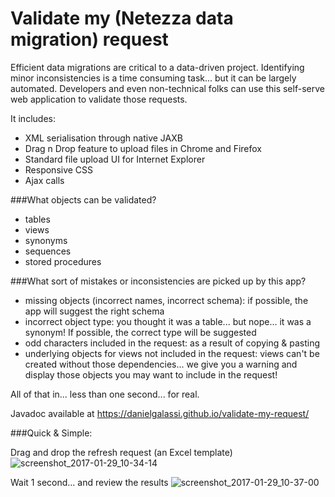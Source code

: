 # Validate my (Netezza data migration) request

Efficient data migrations are critical to a data-driven project. Identifying minor inconsistencies is a time consuming task... but it can be largely automated. Developers and even non-technical folks can use this self-serve web application to validate those requests.

It includes:
- XML serialisation through native JAXB
- Drag n Drop feature to upload files in Chrome and Firefox
- Standard file upload UI for Internet Explorer
- Responsive CSS
- Ajax calls


###What objects can be validated?
- tables
- views
- synonyms
- sequences
- stored procedures


###What sort of mistakes or inconsistencies are picked up by this app?
- missing objects (incorrect names, incorrect schema): if possible, the app will suggest the right schema
- incorrect object type: you thought it was a table... but nope... it was a synonym! If possible, the correct type will be suggested
- odd characters included in the request: as a result of copying & pasting 
- underlying objects for views not included in the request: views can't be created without those dependencies... we give you a warning and display those objects you may want to include in the request!

All of that in... less than one second... for real.

Javadoc available at https://danielgalassi.github.io/validate-my-request/


###Quick & Simple:

Drag and drop the refresh request (an Excel template)
![screenshot_2017-01-29_10-34-14](https://cloud.githubusercontent.com/assets/525272/22400718/f054b45e-e610-11e6-9855-170e3a771449.png)

Wait 1 second... and review the results
![screenshot_2017-01-29_10-37-00](https://cloud.githubusercontent.com/assets/525272/22400719/f05e0694-e610-11e6-8f27-fe189c41d5e1.png)
